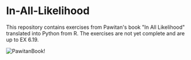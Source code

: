 # In-All-Likelihood
This repository contains exercises from Pawitan's book "In All Likelihood" translated into Python from R. The exercises are not yet complete and are up to EX 6.19.

![PawitanBook!](https://m.media-amazon.com/images/W/IMAGERENDERING_521856-T1/images/I/41zPcKedORL.jpg)
